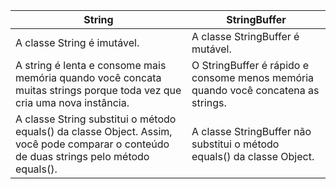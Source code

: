 | String | StringBuffer |
|---|---|
| A classe String é imutável. | A classe StringBuffer é mutável.
| A string é lenta e consome mais memória quando você concata muitas strings porque toda vez que cria uma nova instância. | O StringBuffer é rápido e consome menos memória quando você concatena as strings. |
| A classe String substitui o método equals() da classe Object. Assim, você pode comparar o conteúdo de duas strings pelo método equals(). | A classe StringBuffer não substitui o método equals() da classe Object. |